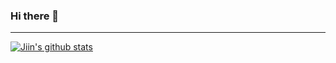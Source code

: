 ### Hi there 👋

<!--
**KJI-DEC/KJI-DEC** is a ✨ _special_ ✨ repository because its `README.md` (this file) appears on your GitHub profile.

Here are some ideas to get you started:

- 🔭 I’m currently working on ...
- 🌱 I’m currently learning ...
- 👯 I’m looking to collaborate on ...
- 🤔 I’m looking for help with ...
- 💬 Ask me about ...
- 📫 How to reach me: ...
- 😄 Pronouns: ...
- ⚡ Fun fact: ...
-->
-----

  [![Jiin's github stats](https://github-readme-stats.vercel.app/api?username=KJI-DEC)](https://github.com/anuraghazra/github-readme-stats)
